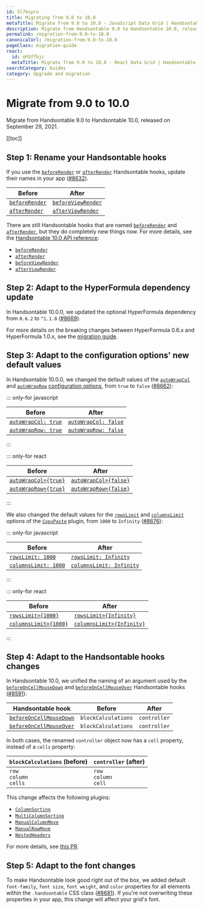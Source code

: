 ```yaml
---
id: 5l7bspro
title: Migrating from 9.0 to 10.0
metaTitle: Migrate from 9.0 to 10.0 - JavaScript Data Grid | Handsontable
description: Migrate from Handsontable 9.0 to Handsontable 10.0, released on September 29, 2021.
permalink: /migration-from-9.0-to-10.0
canonicalUrl: /migration-from-9.0-to-10.0
pageClass: migration-guide
react:
  id: oh5ffbjc
  metaTitle: Migrate from 9.0 to 10.0 - React Data Grid | Handsontable
searchCategory: Guides
category: Upgrade and migration
---
```


# Migrate from 9.0 to 10.0

Migrate from Handsontable 9.0 to Handsontable 10.0, released on September 29, 2021.

[[toc]]

## Step 1: Rename your Handsontable hooks

If you use the [`beforeRender`](@/api/hooks.md#beforerender) or [`afterRender`](@/api/hooks.md#afterrender) Handsontable hooks, update their names in your app ([#8632](https://github.com/handsontable/handsontable/pull/8632)).

| Before                                        | After                                                 |
| --------------------------------------------- | ----------------------------------------------------- |
| [`beforeRender`](@/api/hooks.md#beforerender) | [`beforeViewRender`](@/api/hooks.md#beforeviewrender) |
| [`afterRender`](@/api/hooks.md#afterrender)   | [`afterViewRender`](@/api/hooks.md#afterviewrender)   |

There are still Handsontable hooks that are named [`beforeRender`](@/api/hooks.md#beforerender) and [`afterRender`](@/api/hooks.md#afterrender), but they do completely new things now. For more details, see the [Handsontable 10.0 API reference](@/api/hooks.md):
- [`beforeRender`](@/api/hooks.md#beforerender)
- [`afterRender`](@/api/hooks.md#afterrender)
- [`beforeViewRender`](@/api/hooks.md#beforeviewrender)
- [`afterViewRender`](@/api/hooks.md#afterviewrender)

## Step 2: Adapt to the HyperFormula dependency update

In Handsontable 10.0.0, we updated the optional HyperFormula dependency from `0.6.2` to `^1.1.0` ([#8669](https://github.com/handsontable/handsontable/pull/8669)).

For more details on the breaking changes between HyperFormula 0.6.x and HyperFormula 1.0.x, see the [migration guide](https://handsontable.github.io/hyperformula/guide/migration-from-0.6-to-1.0.html).

## Step 3: Adapt to the configuration options' new default values

In Handsontable 10.0.0, we changed the default values of the [`autoWrapCol`](@/api/options.md#autowrapcol) and [`autoWrapRow`](@/api/options.md#autowraprow) [configuration options](@/guides/getting-started/configuration-options/configuration-options.md), from `true` to `false` ([#8662](https://github.com/handsontable/handsontable/pull/8662)):

::: only-for javascript

| Before                                              | After                                                |
| --------------------------------------------------- | ---------------------------------------------------- |
| [`autoWrapCol: true`](@/api/options.md#autowrapcol) | [`autoWrapCol: false`](@/api/options.md#autowrapcol) |
| [`autoWrapRow: true`](@/api/options.md#autowraprow) | [`autoWrapRow: false`](@/api/options.md#autowraprow) |

:::

::: only-for react

| Before                                               | After                                                 |
| ---------------------------------------------------- | ----------------------------------------------------- |
| [`autoWrapCol={true}`](@/api/options.md#autowrapcol) | [`autoWrapCol={false}`](@/api/options.md#autowrapcol) |
| [`autoWrapRow={true}`](@/api/options.md#autowraprow) | [`autoWrapRow={false}`](@/api/options.md#autowraprow) |

:::

We also changed the default values for the [`rowsLimit`](@/api/copyPaste.md#rowslimit) and [`columnsLimit`](@/api/copyPaste.md#columnslimit) options of the [`CopyPaste`](@/api/copyPaste.md) plugin, from `1000` to `Infinity` ([#8676](https://github.com/handsontable/handsontable/pull/8676)):

::: only-for javascript

| Before                                                  | After                                                       |
| ------------------------------------------------------- | ----------------------------------------------------------- |
| [`rowsLimit: 1000`](@/api/copyPaste.md#rowslimit)       | [`rowsLimit: Infinity`](@/api/copyPaste.md#rowslimit)       |
| [`columnsLimit: 1000`](@/api/copyPaste.md#columnslimit) | [`columnsLimit: Infinity`](@/api/copyPaste.md#columnslimit) |

:::

::: only-for react

| Before                                                   | After                                                        |
| -------------------------------------------------------- | ------------------------------------------------------------ |
| [`rowsLimit={1000}`](@/api/copyPaste.md#rowslimit)       | [`rowsLimit={Infinity}`](@/api/copyPaste.md#rowslimit)       |
| [`columnsLimit={1000}`](@/api/copyPaste.md#columnslimit) | [`columnsLimit={Infinity}`](@/api/copyPaste.md#columnslimit) |

:::

## Step 4: Adapt to the Handsontable hooks changes

In Handsontable 10.0, we unified the naming of an argument used by the [`beforeOnCellMouseDown`](@/api/hooks.md#beforeoncellmousedown) and [`beforeOnCellMouseOver`](@/api/hooks.md#beforeoncellmouseover) Handsontable hooks ([#8591](https://github.com/handsontable/handsontable/pull/8591)):

| Handsontable hook                                               | Before              | After        |
| --------------------------------------------------------------- | ------------------- | ------------ |
| [`beforeOnCellMouseDown`](@/api/hooks.md#beforeoncellmousedown) | `blockCalculations` | `controller` |
| [`beforeOnCellMouseOver`](@/api/hooks.md#beforeoncellmouseover) | `blockCalculations` | `controller` |

In both cases, the renamed `controller` object now has a `cell` property, instead of a `cells` property:

| `blockCalculations` (before) | `controller` (after)        |
| ---------------------------- | --------------------------- |
| `row`<br>`column`<br>`cells` | `row`<br>`column`<br>`cell` |

This change affects the following plugins:
- [`ColumnSorting`](@/api/columnSorting.md)
- [`MultiColumnSorting`](@/api/multiColumnSorting.md)
- [`ManualColumnMove`](@/api/manualColumnMove.md)
- [`ManualRowMove`](@/api/manualRowMove.md)
- [`NestedHeaders`](@/api/nestedHeaders.md)

For more details, see [this PR](https://github.com/handsontable/handsontable/pull/8591).

## Step 5: Adapt to the font changes

To make Handsontable look good right out of the box, we added default `font-family`, `font size`, `font weight`, and `color` properties for all elements within the `.handsontable` CSS class ([#8681](https://github.com/handsontable/handsontable/pull/8681)). If you're not overwriting these properties in your app, this change will affect your grid's font.
